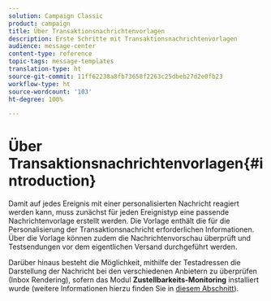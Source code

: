 ```yaml
---
solution: Campaign Classic
product: campaign
title: Über Transaktionsnachrichtenvorlagen
description: Erste Schritte mit Transaktionsnachrichtenvorlagen
audience: message-center
content-type: reference
topic-tags: message-templates
translation-type: ht
source-git-commit: 11ff62238a8fb73658f2263c25dbeb27d2e0fb23
workflow-type: ht
source-wordcount: '103'
ht-degree: 100%

---
```



# Über Transaktionsnachrichtenvorlagen{#introduction}

Damit auf jedes Ereignis mit einer personalisierten Nachricht reagiert werden kann, muss zunächst für jeden Ereignistyp eine passende Nachrichtenvorlage erstellt werden. Die Vorlage enthält die für die Personalisierung der Transaktionsnachricht erforderlichen Informationen. Über die Vorlage können zudem die Nachrichtenvorschau überprüft und Testsendungen vor dem eigentlichen Versand durchgeführt werden.

Darüber hinaus besteht die Möglichkeit, mithilfe der Testadressen die Darstellung der Nachricht bei den verschiedenen Anbietern zu überprüfen (Inbox Rendering), sofern das Modul **Zustellbarkeits-Monitoring** installiert wurde (weitere Informationen hierzu finden Sie in [diesem Abschnitt](../../delivery/using/about-deliverability.md)).
